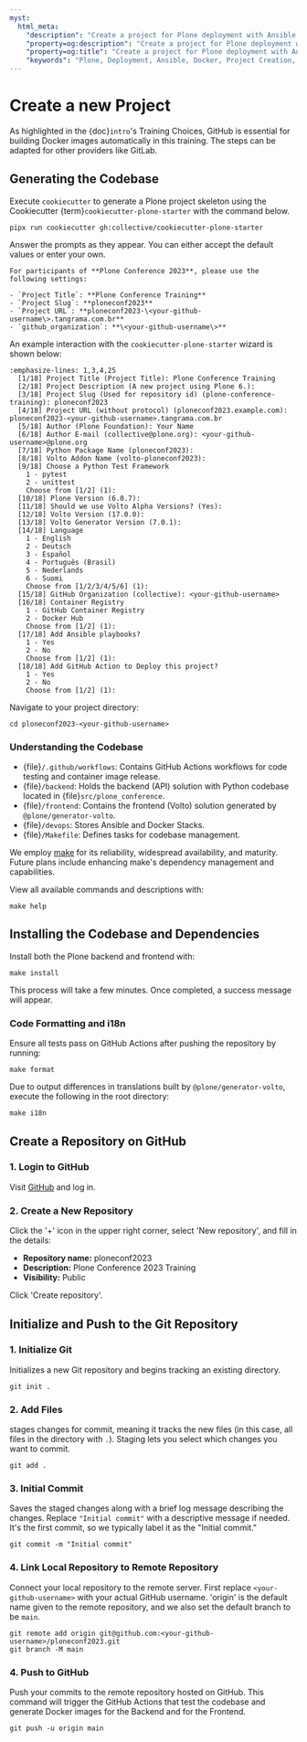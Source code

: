 ```yaml
---
myst:
  html_meta:
    "description": "Create a project for Plone deployment with Ansible and Docker"
    "property=og:description": "Create a project for Plone deployment with Ansible and Docker"
    "property=og:title": "Create a project for Plone deployment with Ansible and Docker"
    "keywords": "Plone, Deployment, Ansible, Docker, Project Creation, GitHub"
---
```


# Create a new Project

As highlighted in the {doc}`intro`'s Training Choices, GitHub is essential for building Docker images automatically in this training.
The steps can be adapted for other providers like GitLab.

## Generating the Codebase

Execute `cookiecutter` to generate a Plone project skeleton using the Cookiecutter {term}`cookiecutter-plone-starter` with the command below.

```shell
pipx run cookiecutter gh:collective/cookiecutter-plone-starter
```

Answer the prompts as they appear. You can either accept the default values or enter your own.

```{warning}
For participants of **Plone Conference 2023**, please use the following settings:

- `Project Title`: **Plone Conference Training**
- `Project Slug`: **ploneconf2023**
- `Project URL`: **ploneconf2023-\<your-github-username\>.tangrama.com.br**
- `github_organization`: **\<your-github-username\>**
```

An example interaction with the `cookiecutter-plone-starter` wizard is shown below:

```{code-block} console
:emphasize-lines: 1,3,4,25
  [1/18] Project Title (Project Title): Plone Conference Training
  [2/18] Project Description (A new project using Plone 6.):
  [3/18] Project Slug (Used for repository id) (plone-conference-training): ploneconf2023
  [4/18] Project URL (without protocol) (ploneconf2023.example.com): ploneconf2023-<your-github-username>.tangrama.com.br
  [5/18] Author (Plone Foundation): Your Name
  [6/18] Author E-mail (collective@plone.org): <your-github-username>@plone.org
  [7/18] Python Package Name (ploneconf2023):
  [8/18] Volto Addon Name (volto-ploneconf2023):
  [9/18] Choose a Python Test Framework
    1 - pytest
    2 - unittest
    Choose from [1/2] (1):
  [10/18] Plone Version (6.0.7):
  [11/18] Should we use Volto Alpha Versions? (Yes):
  [12/18] Volto Version (17.0.0):
  [13/18] Volto Generator Version (7.0.1):
  [14/18] Language
    1 - English
    2 - Deutsch
    3 - Español
    4 - Português (Brasil)
    5 - Nederlands
    6 - Suomi
    Choose from [1/2/3/4/5/6] (1):
  [15/18] GitHub Organization (collective): <your-github-username>
  [16/18] Container Registry
    1 - GitHub Container Registry
    2 - Docker Hub
    Choose from [1/2] (1):
  [17/18] Add Ansible playbooks?
    1 - Yes
    2 - No
    Choose from [1/2] (1):
  [18/18] Add GitHub Action to Deploy this project?
    1 - Yes
    2 - No
    Choose from [1/2] (1):
```

Navigate to your project directory:

```shell
cd ploneconf2023-<your-github-username>
```

### Understanding the Codebase

- {file}`/.github/workflows`: Contains GitHub Actions workflows for code testing and container image release.
- {file}`/backend`: Holds the backend (API) solution with Python codebase located in {file}`src/plone_conference`.
- {file}`/frontend`: Contains the frontend (Volto) solution generated by `@plone/generator-volto`.
- {file}`/devops`: Stores Ansible and Docker Stacks.
- {file}`/Makefile`: Defines tasks for codebase management.

We employ [make](https://www.gnu.org/software/make/) for its reliability, widespread availability, and maturity. Future plans include enhancing make's dependency management and capabilities.

View all available commands and descriptions with:

```shell
make help
```

## Installing the Codebase and Dependencies

Install both the Plone backend and frontend with:

```shell
make install
```

This process will take a few minutes. Once completed, a success message will appear.

### Code Formatting and i18n

Ensure all tests pass on GitHub Actions after pushing the repository by running:

```shell
make format
```

Due to output differences in translations built by `@plone/generator-volto`, execute the following in the root directory:

```shell
make i18n
```

## Create a Repository on GitHub

### 1. **Login to GitHub**

Visit [GitHub](https://github.com) and log in.

### 2. **Create a New Repository**

Click the '+' icon in the upper right corner, select 'New repository', and fill in the details:

- **Repository name:** ploneconf2023
- **Description:** Plone Conference 2023 Training
- **Visibility:** Public

Click 'Create repository'.

## Initialize and Push to the Git Repository

### 1. **Initialize Git**

Initializes a new Git repository and begins tracking an existing directory.

```shell
git init .
```
### 2. **Add Files**

stages changes for commit, meaning it tracks the new files (in this case, all files in the directory with `.`). Staging lets you select which changes you want to commit.

```shell
git add .
```

### 3. **Initial Commit**

Saves the staged changes along with a brief log message describing the changes.
Replace `"Initial commit"` with a descriptive message if needed. It's the first commit,
so we typically label it as the "Initial commit."

```shell
git commit -m "Initial commit"
```

### 4. **Link Local Repository to Remote Repository**

Connect your local repository to the remote server. First replace `<your-github-username>` with your actual GitHub username.
'origin' is the default name given to the remote repository, and we also set the default branch to be `main`.

```shell
git remote add origin git@github.com:<your-github-username>/ploneconf2023.git
git branch -M main
```

### 4. **Push to GitHub**

Push your commits to the remote repository hosted on GitHub. This command will trigger the GitHub Actions that test the codebase and
generate Docker images for the Backend and for the Frontend.

```shell
git push -u origin main
```